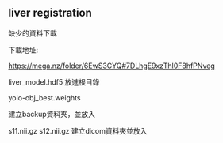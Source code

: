 ## liver registration 
缺少的資料下載

下載地址:

https://mega.nz/folder/6EwS3CYQ#7DLhgE9xzThl0F8hfPNveg

liver_model.hdf5
放進根目錄

yolo-obj_best.weights

建立backup資料夾，並放入

s11.nii.gz s12.nii.gz
建立dicom資料夾並放入
